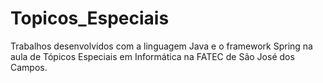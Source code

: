 # Topicos_Especiais
Trabalhos desenvolvidos com a linguagem Java e o framework Spring na aula de Tópicos Especiais em Informática na FATEC de São José dos Campos.
